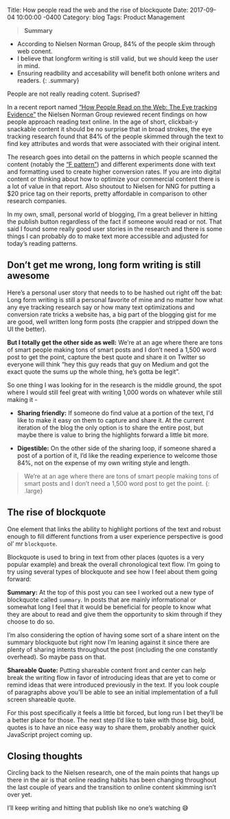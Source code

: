 Title:  How people read the web and the rise of blockquote
Date:   2017-09-04 10:00:00 -0400
Category: blog
Tags: Product Management

>**Summary**
* According to Nielsen Norman Group, 84% of the people skim through web conent.
* I believe that longform writing is still valid, but we should keep the user in mind.
* Ensuring readbility and accesability will benefit both onlone writers and readers.
{: .summary}

People are not really reading cotent. Suprised?

In a recent report named [“How People Read on the Web: The Eye tracking Evidence”](https://www.nngroup.com/reports/how-people-read-web-eyetracking-evidence/) the Nielsen Norman Group reviewed recent findings on how people approach reading text online. In the age of short, clickbait-y snackable content it should be no surprise that in broad strokes, the eye tracking research found that 84% of the people skimmed through the text to find key attributes and words that were associated with their original intent.

The research goes into detail on the patterns in which people scanned the content (notably the [“F pattern”](https://www.nngroup.com/videos/f-pattern-reading-digital-content/))  and different experiments done with text and formatting used to create higher conversion rates. If you are into digital content or thinking about how to optimize your commercial content there is a lot of value in that report. Also shoutout to Nielsen for NNG for putting a $20 price tag on their reports, pretty affordable in comparison to other research companies.

In my own, small, personal world of blogging, I’m a great believer in hitting the publish button regardless of the fact if someone would read or not.  That said I found some really good user stories in the research and there is some things I can probably do to make text more accessible and adjusted for today’s reading patterns.

## Don’t get me wrong, long form writing is still awesome
Here’s a personal user story that needs to to be hashed out right off the bat: Long form writing is still a personal favorite of mine and no matter how what any eye tracking research say or how many text optimizations and conversion rate tricks a website has, a big part of the blogging gist for me are good, well written long form posts (the crappier and stripped down the UI the better).

**But I totally get the other side as well:** We’re at an age where there are tons of smart people making tons of smart posts and I don’t need a 1,500 word post to get the point, capture the best quote and share it on Twitter so everyone will think “hey this guy reads that guy on Medium and got the exact quote the sums up the whole thing, he’s gotta be legit”.

So one thing I was looking for in the research is the middle ground, the spot where I would still feel great with writing 1,000 words on whatever while still making it -
* **Sharing friendly:** If someone do find value at a portion of the text, I'd like to make it easy on them to capture and share it. At the current iteration of the blog the only option is to share the entire post, but maybe there is value to bring the highlights forward a little bit more.

* **Digestible:** On the other side of the sharing loop, if someone shared a post of a portion of it, I’d like the reading experience to welcome those 84%, not on the expense of my own writing style and length.

> We’re at an age where there are tons of smart people making tons of smart posts and I don’t need a 1,500 word post to get the point.
{: .large}

## The rise of blockquote
One element that links the ability to highlight portions of the text and robust enough to fill different functions from a user experience perspective is good ol’ mr `blockquote`.

Blockquote is used to bring in text from other places (quotes is a very popular example) and break the overall chronological text flow.  I’m going to try using several types of blockquote and see how I feel about them going forward:

**Summary:** At the top of this post you can see I worked out a new type of blockquote called `summary`. In posts that are mainly informational or somewhat long I feel that it would be beneficial for people to know what they are about to read and give them the opportunity to skim through if they choose to do so.  

I’m also considering the option of having some sort of a share intent on the summary blockquote but right now I’m leaning against it since there are plenty of sharing intents throughout the post (including the one constantly overhead). So maybe pass on that.

**Shareable Quote:** Putting shareable content front and center can help break the writing flow in favor of introducing ideas that are yet to come or remind ideas that were introduced previously in the text. If you look couple of paragraphs above you'll be able to see an initial implementation of a full screen shareable quote.

For this post specifically it feels a little bit forced, but long run I bet they’ll be a better place for those. The next step I’d like to take with those big, bold, quotes is to have an nice easy way to share them, probably another quick JavaScript project coming up.

## Closing thoughts
Circling back to the Nielsen research, one of the main points that hangs up there in the air is that online reading habits has been changing throughout the last couple of years and the transition to online content skimming isn’t over yet.

I’ll keep writing and hitting that publish like no one’s watching 😅
